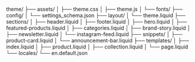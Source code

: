 theme/
├── assets/
│   ├── theme.css
│   ├── theme.js
│   └── fonts/
├── config/
│   └── settings_schema.json
├── layout/
│   └── theme.liquid
├── sections/
│   ├── header.liquid
│   ├── footer.liquid
│   ├── hero.liquid
│   ├── featured-products.liquid
│   ├── categories.liquid
│   ├── brand-story.liquid
│   ├── newsletter.liquid
│   └── instagram-feed.liquid
├── snippets/
│   ├── product-card.liquid
│   └── announcement-bar.liquid
├── templates/
│   ├── index.liquid
│   ├── product.liquid
│   ├── collection.liquid
│   └── page.liquid
└── locales/
    └── en.default.json
